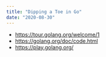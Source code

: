 ```yaml
---
title: "Dipping a Toe in Go"
date: "2020-08-30"
---
```


* https://tour.golang.org/welcome/1
* https://golang.org/doc/code.html
* https://play.golang.org/